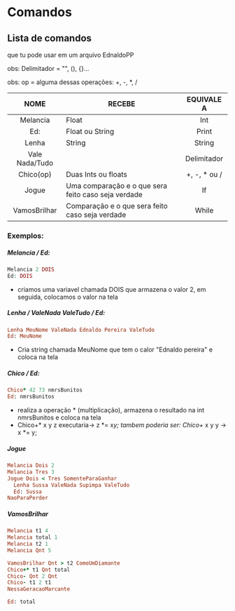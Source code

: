 # Comandos

## Lista de comandos

que tu pode usar em um arquivo EdnaldoPP



obs: Delimitador = "", (), {}...

obs: op = alguma dessas operações: +, -, *, /

| NOME             | RECEBE                                               | EQUIVALE A   |
|:----------------:| -----------------------------------------------------|:------------:|
| Melancia         | Float                                                | Int          |
| Ed:              | Float ou String                                      | Print        |
| Lenha            | String                                               | String       |
| Vale Nada/Tudo   |                                                      | Delimitador  |
| Chico(op)        | Duas Ints ou floats                                  | +, -, * ou / |
| Jogue            | Uma comparação e o que sera feito caso seja verdade  | If           |
| VamosBrilhar     | Comparação e o que sera feito caso seja verdade      | While        |

### Exemplos:

##### Melancia / Ed:

```php
Melancia 2 DOIS
Ed: DOIS
```

- criamos uma variavel chamada DOIS que armazena o valor 2, em seguida, colocamos o valor na tela



##### Lenha / ValeNada ValeTudo / Ed:

```ruby
Lenha MeuNome ValeNada Ednaldo Pereira ValeTudo
Ed: MeuNome
```

- Cria string chamada MeuNome que tem o calor "Ednaldo pereira" e coloca na tela



##### Chico / Ed:

```ruby
Chico* 42 73 nmrsBunitos
Ed: nmrsBunitos
```

- realiza a operação * (multiplicação), armazena o resultado na int nmrsBunitos e coloca na tela
- Chico+* x y z executaria-> z \*= x*y; tambem poderia ser: Chico+* x y y -> x \*= y;

##### Jogue
```ruby
Melancia Dois 2
Melancia Tres 3
Jogue Dois < Tres SomenteParaGanhar
  Lenha Sussa ValeNada Supimpa ValeTudo
  Ed: Sussa
NaoParaPerder
```

##### VamosBrilhar
```ruby
Melancia t1 4
Melancia total 1
Melancia t2 1
Melancia Qnt 5

VamosBrilhar Qnt > t2 ComoUmDiamante
Chico+* t1 Qnt total
Chico- Qnt 2 Qnt
Chico- t1 2 t1
NessaGeracaoMarcante

Ed: total
```

